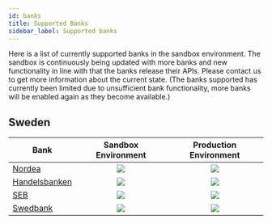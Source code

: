 ```yaml
---
id: banks
title: Supported Banks
sidebar_label: Supported banks
---
```


Here is a list of currently supported banks in the sandbox environment. The sandbox is continuously being updated with more banks and new functionality in line with that the banks release their APIs. Please contact us to get more information about the current state. (The banks supported has currently been limited due to unsufficient bank functionality, more banks will be enabled again as they become available.)

## Sweden

| Bank | Sandbox Environment | Production Environment|
| --- |:---:|:---:|
| [Nordea](NDEASESS.md) | ![](https://img.shields.io/badge/status-active-success.svg) | ![](https://img.shields.io/badge/status-active-success.svg) |
| [Handelsbanken](HANDSESS.md) | ![](https://img.shields.io/badge/status-active-success.svg) | ![](https://img.shields.io/badge/status-active-success.svg) |
| [SEB](ESSESESS.md) | ![](https://img.shields.io/badge/status-active-success.svg) | ![](https://img.shields.io/badge/status-active-success.svg) |
| [Swedbank](SWEDSESS.md) | ![](https://img.shields.io/badge/status-active-success.svg) | ![](https://img.shields.io/badge/status-active-success.svg) |


